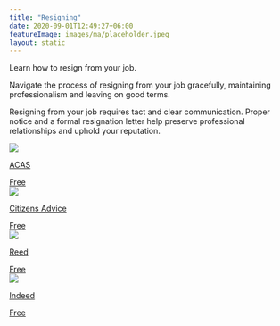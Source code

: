 ```yaml
---
title: "Resigning"
date: 2020-09-01T12:49:27+06:00
featureImage: images/ma/placeholder.jpeg
layout: static
---
```


Learn how to resign from your job.

Navigate the process of resigning from your job gracefully, maintaining professionalism and leaving on good terms.

Resigning from your job requires tact and clear communication. Proper notice and a formal resignation letter help preserve professional relationships and uphold your reputation.

<a class="ma-link" href="https://www.acas.org.uk/resignation-letter-template"><div class="ma-card ma-card-Learning"><div class="ma-icon"><img src ="/images/Icon-check - learning - opacity.svg"/></div><div class="ma-name"><p>ACAS</p></div><div class="ma-paid-text"><span>Free </span></div></div></a><a class="ma-link" href="https://www.citizensadvice.org.uk/work/resigning/deciding-whether-to-resign/"><div class="ma-card ma-card-Learning"><div class="ma-icon"><img src ="/images/Icon-check - learning - opacity.svg"/></div><div class="ma-name"><p>Citizens Advice</p></div><div class="ma-paid-text"><span>Free </span></div></div></a><a class="ma-link" href="https://www.reed.co.uk/career-advice/how-to-resign/"><div class="ma-card ma-card-Learning"><div class="ma-icon"><img src ="/images/Icon-check - learning - opacity.svg"/></div><div class="ma-name"><p>Reed</p></div><div class="ma-paid-text"><span>Free </span></div></div></a><a class="ma-link" href="https://uk.indeed.com/"><div class="ma-card ma-card-Learning"><div class="ma-icon"><img src ="/images/Icon-check - learning - opacity.svg"/></div><div class="ma-name"><p>Indeed</p></div><div class="ma-paid-text"><span>Free </span></div></div></a>  

<br/><br/>






